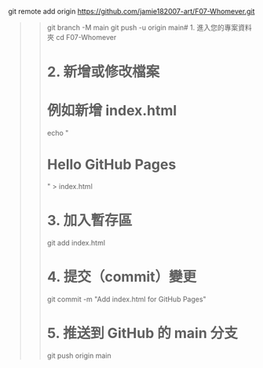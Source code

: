 git remote add origin https://github.com/jamie182007-art/F07-Whomever.git
>> git branch -M main
>> git push -u origin main# 1. 進入您的專案資料夾
>> cd F07-Whomever
>> 
>> # 2. 新增或修改檔案
>> # 例如新增 index.html
>> echo "<h1>Hello GitHub Pages</h1>" > index.html
>> 
>> # 3. 加入暫存區
>> git add index.html
>> 
>> # 4. 提交（commit）變更
>> git commit -m "Add index.html for GitHub Pages"
>>
>> # 5. 推送到 GitHub 的 main 分支
>> git push origin main
